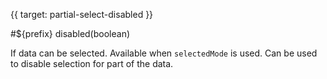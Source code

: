 
{{ target: partial-select-disabled }}

#${prefix} disabled(boolean)

<ExampleUIControlBoolean default="false" />

If data can be selected. Available when `selectedMode` is used. Can be used to disable selection for part of the data.

